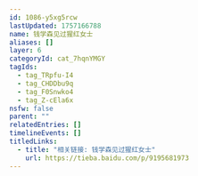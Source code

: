 ```yaml
---
id: 1086-y5xg5rcw
lastUpdated: 1757166788
name: 钱学森见过猩红女士
aliases: []
layer: 6
categoryId: cat_7hqnYMGY
tagIds:
  - tag_TRpfu-I4
  - tag_CHDDbu9q
  - tag_F0Snwko4
  - tag_Z-cEla6x
nsfw: false
parent: ""
relatedEntries: []
timelineEvents: []
titledLinks:
  - title: "相关链接: 钱学森见过猩红女士"
    url: https://tieba.baidu.com/p/9195681973
---
```



